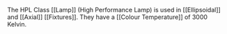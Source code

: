 The HPL Class [[Lamp]] (High Performance Lamp) is used in [[Ellipsoidal]] and [[Axial]] [[Fixtures]]. They have a [[Colour Temperature]] of 3000 Kelvin. 